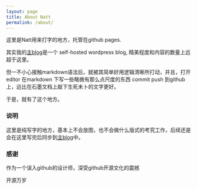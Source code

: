 ```yaml
---
layout: page
title: About Natt
permalink: /about/
---
```


这里是Natt用来打字的地方，托管在github pages.

其实我的[主blog](https://blog.natt.cc)是一个 self-hosted wordpress blog, 精美程度和内容的数量上远超于这里。

但一不小心接触markdown语法后，就被其简单好用逻辑清晰所打动，并且，打开 editor 在markdown 下写一些略微有那么点尺度的东西 commit push 到github上，远比在石墨文档上敲下生死未卜的文字更好。

于是，就有了这个地方。

### 说明

这里是纯写字的地方，基本上不会放图，也不会做什么版式的考究工作，后续还是会在这里写完后同步到[主blog](https://blog.natt.cc)中。

### 感谢

作为一个误入github的设计师，深受github开源文化的震撼

开源万岁
